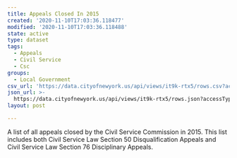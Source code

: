 ```yaml
---
title: Appeals Closed In 2015
created: '2020-11-10T17:03:36.118477'
modified: '2020-11-10T17:03:36.118488'
state: active
type: dataset
tags:
  - Appeals
  - Civil Service
  - Csc
groups:
  - Local Government
csv_url: 'https://data.cityofnewyork.us/api/views/it9k-rtx5/rows.csv?accessType=DOWNLOAD'
json_url: >-
  https://data.cityofnewyork.us/api/views/it9k-rtx5/rows.json?accessType=DOWNLOAD
layout: post

---
```

A list of all appeals closed by the Civil Service Commission in 2015.  This list includes both Civil Service Law Section 50 Disqualification Appeals and Civil Service Law Section 76 Disciplinary Appeals.
